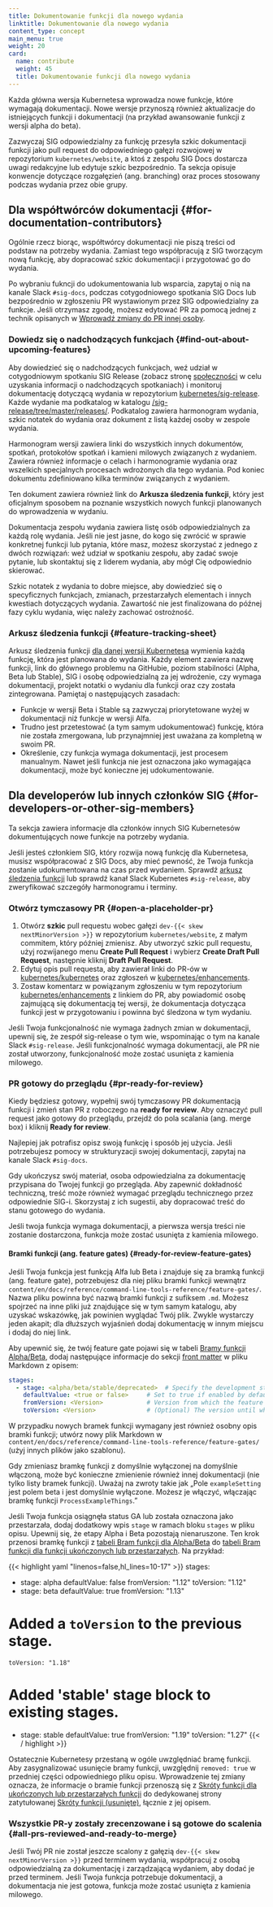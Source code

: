 ```yaml
---
title: Dokumentowanie funkcji dla nowego wydania
linktitle: Dokumentowanie dla nowego wydania
content_type: concept
main_menu: true
weight: 20
card:
  name: contribute
  weight: 45
  title: Dokumentowanie funkcji dla nowego wydania
---
```

<!-- overview -->

Każda główna wersja Kubernetesa wprowadza nowe funkcje, które wymagają
dokumentacji. Nowe wersje przynoszą również aktualizacje do istniejących
funkcji i dokumentacji (na przykład awansowanie funkcji z wersji alpha do beta).

Zazwyczaj SIG odpowiedzialny za funkcję przesyła szkic dokumentacji
funkcji jako pull request do odpowiedniego gałęzi rozwojowej w repozytorium
`kubernetes/website`, a ktoś z zespołu SIG Docs dostarcza uwagi redakcyjne
lub edytuje szkic bezpośrednio. Ta sekcja opisuje konwencje dotyczące
rozgałęzień (ang. branching) oraz proces stosowany podczas wydania przez obie grupy.

<!-- body -->

## Dla współtwórców dokumentacji {#for-documentation-contributors}

Ogólnie rzecz biorąc, współtwórcy dokumentacji nie piszą treści od
podstaw na potrzeby wydania. Zamiast tego współpracują z SIG tworzącym
nową funkcję, aby dopracować szkic dokumentacji i przygotować go do wydania.

Po wybraniu fukncji do udokumentowania lub wsparcia, zapytaj o nią na kanale
Slack `#sig-docs`, podczas cotygodniowego spotkania SIG Docs lub bezpośrednio w
zgłoszeniu PR wystawionym przez SIG odpowiedzialny za funkcje. Jeśli otrzymasz
zgodę, możesz edytować PR za pomocą jednej z technik opisanych w
[Wprowadź zmiany do PR innej osoby](/docs/contribute/review/for-approvers/#commit-into-another-person-s-pr).

### Dowiedz się o nadchodzących funkcjach {#find-out-about-upcoming-features}

Aby dowiedzieć się o nadchodzących funkcjach, weź udział w
cotygodniowym spotkaniu SIG Release (zobacz stronę [społeczności](/community/) w
celu uzyskania informacji o nadchodzących spotkaniach) i monitoruj
dokumentację dotyczącą wydania w repozytorium
[kubernetes/sig-release](https://github.com/kubernetes/sig-release/). Każde wydanie ma podkatalog w
katalogu [/sig-release/tree/master/releases/](https://github.com/kubernetes/sig-release/tree/master/releases).
Podkatalog zawiera harmonogram
wydania, szkic notatek do wydania oraz dokument z listą każdej osoby w zespole wydania.

Harmonogram wersji zawiera linki do wszystkich innych dokumentów, spotkań,
protokołów spotkań i kamieni milowych związanych z
wydaniem. Zawiera również informacje o celach i harmonogramie wydania oraz
wszelkich specjalnych procesach wdrożonych dla tego
wydania. Pod koniec dokumentu zdefiniowano kilka terminów związanych z wydaniem.

Ten dokument zawiera również link do
**Arkusza śledzenia funkcji**, który jest oficjalnym sposobem na poznanie
wszystkich nowych funkcji planowanych do wprowadzenia w wydaniu.

Dokumentacja zespołu wydania zawiera listę osób odpowiedzialnych za każdą rolę wydania.
Jeśli nie jest jasne, do kogo się zwrócić w sprawie konkretnej funkcji lub pytania, które
masz, możesz skorzystać z jednego z dwóch rozwiązań: weź udział w spotkaniu zespołu, aby
zadać swoje pytanie, lub skontaktuj się z liderem wydania, aby mógł Cię odpowiednio skierować.

Szkic notatek z wydania to dobre miejsce, aby dowiedzieć się o specyficznych
funkcjach, zmianach, przestarzałych elementach i innych kwestiach dotyczących wydania.
Zawartość nie jest finalizowana do późnej fazy cyklu wydania, więc należy zachować ostrożność.

### Arkusz śledzenia funkcji {#feature-tracking-sheet}

Arkusz śledzenia funkcji [dla danej wersji Kubernetesa](https://github.com/kubernetes/sig-release/tree/master/releases)
wymienia
każdą funkcję, która jest planowana do wydania. Każdy element zawiera nazwę
funkcji, link do głównego problemu na GitHubie, poziom
stabilności (Alpha, Beta lub Stable), SIG i osobę odpowiedzialną za
jej wdrożenie, czy wymaga dokumentacji, projekt notatki o wydaniu
dla funkcji oraz czy została zintegrowana. Pamiętaj o następujących zasadach:

- Funkcje w wersji Beta i Stable są zazwyczaj
  priorytetowane wyżej w dokumentacji niż funkcje w wersji Alfa.
- Trudno jest przetestować (a tym samym udokumentować) funkcję, która nie została
  zmergowana, lub przynajmniej jest uważana za kompletną w swoim PR.
- Określenie, czy funkcja wymaga dokumentacji, jest procesem manualnym. Nawet jeśli
  funkcja nie jest oznaczona jako wymagająca dokumentacji, może być konieczne jej udokumentowanie.

## Dla developerów lub innych członków SIG {#for-developers-or-other-sig-members}

Ta sekcja zawiera informacje dla członków innych SIG
Kubernetesów dokumentujących nowe funkcje na potrzeby wydania.

Jeśli jesteś członkiem SIG, który rozwija nową funkcję dla
Kubernetesa, musisz współpracować z SIG Docs, aby mieć pewność, że
Twoja funkcja zostanie udokumentowana na czas przed wydaniem.
Sprawdź [arkusz śledzenia funkcji](https://github.com/kubernetes/sig-release/tree/master/releases)
lub sprawdź kanał Slack
Kubernetes `#sig-release`, aby zweryfikować szczegóły harmonogramu i terminy.

### Otwórz tymczasowy PR {#open-a-placeholder-pr}

1. Otwórz **szkic** pull requestu wobec gałęzi
   `dev-{{< skew nextMinorVersion >}}` w repozytorium `kubernetes/website`, z
   małym commitem, który później zmienisz. Aby utworzyć szkic pull
   requestu, użyj rozwijanego menu **Create Pull Request** i wybierz
   **Create Draft Pull Request**, następnie kliknij **Draft Pull Request**.
1. Edytuj opis pull requesta, aby zawierał linki do PR-ów w
   [kubernetes/kubernetes](https://github.com/kubernetes/kubernetes) oraz zgłoszeń w [kubernetes/enhancements](https://github.com/kubernetes/enhancements).
1. Zostaw komentarz w powiązanym zgłoszeniu w tym repozytorium
   [kubernetes/enhancements](https://github.com/kubernetes/enhancements) z linkiem do PR, aby powiadomić osobę zajmującą się dokumentacją
   tej wersji, że dokumentacja dotycząca funkcji jest w przygotowaniu i powinna być śledzona w tym wydaniu.

Jeśli Twoja funkcjonalność nie wymaga żadnych zmian w dokumentacji, upewnij się, że zespół
sig-release o tym wie, wspominając o tym na kanale Slack `#sig-release`. Jeśli funkcjonalność wymaga
dokumentacji, ale PR nie został utworzony, funkcjonalność może zostać usunięta z kamienia milowego.

### PR gotowy do przeglądu {#pr-ready-for-review}

Kiedy będziesz gotowy, wypełnij swój tymczasowy PR dokumentacją funkcji i zmień
stan PR z roboczego na **ready for review**. Aby oznaczyć pull request jako gotowy
do przeglądu, przejdź do pola scalania (ang. merge box) i kliknij **Ready for review**.

Najlepiej jak potrafisz opisz swoją funkcję i sposób jej użycia. Jeśli
potrzebujesz pomocy w strukturyzacji swojej dokumentacji, zapytaj na kanale Slack `#sig-docs`.

Gdy ukończysz swój materiał, osoba odpowiedzialna za dokumentację przypisana do Twojej funkcji go
przegląda. Aby zapewnić dokładność techniczną, treść może również wymagać przeglądu technicznego
przez odpowiednie SIG-i. Skorzystaj z ich sugestii, aby dopracować treść do stanu gotowego do wydania.

Jeśli twoja funkcja wymaga dokumentacji, a pierwsza wersja treści nie zostanie
dostarczona, funkcja może zostać usunięta z kamienia milowego.

#### Bramki funkcji (ang. feature gates) {#ready-for-review-feature-gates}

Jeśli Twoja funkcja jest funkcją Alfa lub Beta i znajduje się za bramką
funkcji (ang. feature gate), potrzebujesz dla niej pliku bramki funkcji
wewnątrz `content/en/docs/reference/command-line-tools-reference/feature-gates/`.
Nazwa pliku powinna być nazwą bramki funkcji z sufiksem `.md`. Możesz
spojrzeć na inne pliki już znajdujące się w tym samym katalogu, aby
uzyskać wskazówkę, jak powinien wyglądać Twój plik. Zwykle wystarczy jeden
akapit; dla dłuższych wyjaśnień dodaj dokumentację w innym miejscu i dodaj do niej link.

Aby upewnić się, że twój feature gate pojawi się w tabeli
[Bramy funkcji Alpha/Beta](/docs/reference/command-line-tools-reference/feature-gates/#feature-gates-for-alpha-or-beta-features),
dodaj następujące
informacje do sekcji
[front matter](https://gohugo.io/content-management/front-matter/) w pliku Markdown z opisem:

```yaml
stages:
  - stage: <alpha/beta/stable/deprecated>  # Specify the development stage of the feature gate
    defaultValue: <true or false>     # Set to true if enabled by default, false otherwise
    fromVersion: <Version>            # Version from which the feature gate is available
    toVersion: <Version>              # (Optional) The version until which the feature gate is available
```

W przypadku nowych bramek funkcji wymagany jest również osobny opis
bramki funkcji; utwórz nowy plik Markdown w
`content/en/docs/reference/command-line-tools-reference/feature-gates/` (użyj innych plików jako szablonu).

Gdy zmieniasz bramkę funkcji z domyślnie wyłączonej na domyślnie włączoną,
może być konieczne zmienienie również innej
dokumentacji (nie tylko listy bramek funkcji). Uważaj na zwroty takie jak „Pole
`exampleSetting` jest polem beta i jest domyślnie
wyłączone. Możesz je włączyć, włączając bramkę funkcji `ProcessExampleThings`.”

Jeśli Twoja funkcja osiągnęła status GA lub została oznaczona jako przestarzała,
dodaj dodatkowy wpis `stage` w ramach bloku `stages` w pliku opisu. Upewnij się,
że etapy Alpha i Beta pozostają nienaruszone. Ten krok przenosi bramkę funkcji z
[tabeli Bram funkcji dla Alpha/Beta](/docs/reference/command-line-tools-reference/feature-gates/#feature-gates-for-alpha-or-beta-features) do
[tabeli Bram funkcji dla funkcji ukończonych lub przestarzałych](/docs/reference/command-line-tools-reference/feature-gates/#feature-gates-for-graduated-or-deprecated-features).
Na
przykład:

{{< highlight yaml "linenos=false,hl_lines=10-17" >}}
stages:
  - stage: alpha 
    defaultValue: false
    fromVersion: "1.12"
    toVersion: "1.12"
  - stage: beta 
    defaultValue: true
    fromVersion: "1.13"
  # Added a `toVersion` to the previous stage.
    toVersion: "1.18"
  # Added 'stable' stage block to existing stages.
  - stage: stable
    defaultValue: true
    fromVersion: "1.19"
    toVersion: "1.27"
{{< / highlight >}}

Ostatecznie Kubernetesy przestaną w ogóle uwzględniać bramę funkcji.
Aby zasygnalizować usunięcie bramy funkcji, uwzględnij `removed: true` w
przedniej części odpowiedniego pliku opisu. Wprowadzenie tej zmiany
oznacza, że informacje o bramie funkcji przenoszą się z
[Skróty funkcji dla ukończonych lub przestarzałych funkcji](/docs/reference/command-line-tools-reference/feature-gates-removed/#feature-gates-that-are-removed) do dedykowanej
strony
zatytułowanej [Skróty funkcji (usunięte)](/docs/reference/command-line-tools-reference/feature-gates-removed/),
łącznie z jej opisem.

### Wszystkie PR-y zostały zrecenzowane i są gotowe do scalenia {#all-prs-reviewed-and-ready-to-merge}

Jeśli Twój PR nie został jeszcze scalony z gałęzią
`dev-{{< skew nextMinorVersion >}}` przed terminem wydania, współpracuj z osobą odpowiedzialną za dokumentację i
zarządzającą wydaniem, aby dodać je przed terminem. Jeśli Twoja funkcja potrzebuje
dokumentacji, a dokumentacja nie jest gotowa, funkcja może zostać usunięta z kamienia milowego.
